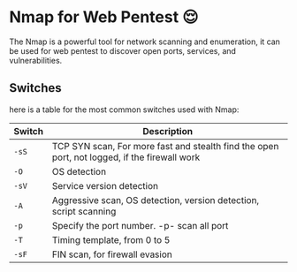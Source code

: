 # Nmap for Web Pentest 😌

The Nmap is a powerful tool for network scanning and enumeration, it can be used for web pentest to discover open ports, services, and vulnerabilities.

## Switches

here is a table for the most common switches used with Nmap:

| Switch | Description |
| --- | --- |
| `-sS` | TCP SYN scan, For more fast and stealth find the open port, not logged, if the firewall work|
| `-O` | OS detection |
| `-sV` | Service version detection |
| `-A` | Aggressive scan, OS detection, version detection, script scanning |
| `-p` | Specify the port number. -p- scan all port |
| `-T` | Timing template, from 0 to 5 |
| `-sF` | FIN scan, for firewall evasion |

